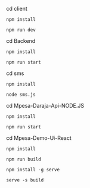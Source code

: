 cd client
   
    npm install

    npm run dev
    

cd Backend

    npm install

    npm run start


cd sms

    npm install

    node sms.js


cd Mpesa-Daraja-Api-NODE.JS

    npm install

    npm run start


cd Mpesa-Demo-Ui-React

    npm install

    npm run build

    npm install -g serve

    serve -s build


